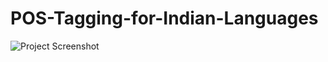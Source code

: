 # POS-Tagging-for-Indian-Languages
![Project Screenshot](C:\Users\siddh\OneDrive\Documents\BE\NLP)

